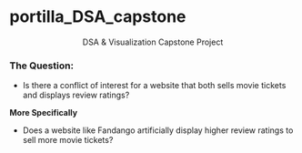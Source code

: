 # portilla_DSA_capstone

<p align="center"> DSA &amp; Visualization Capstone Project </p>

### The Question:

* Is there a conflict of interest for a website that both sells movie tickets and displays review ratings?

**More Specifically**

* Does a website like Fandango artificially display higher review ratings to sell more movie tickets?

